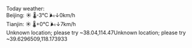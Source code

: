 Today weather:  
Beijing: ☀️   🌡️-3°C 🌬️↓0km/h  
Tianjin: ☀️   🌡️+0°C 🌬️↓7km/h  
Unknown location; please try ~38.04,114.47Unknown location; please try ~39.6296509,118.173933  
